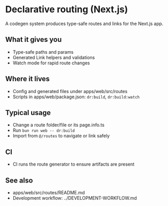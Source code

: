 # Declarative routing (Next.js)

A codegen system produces type-safe routes and links for the Next.js app.

## What it gives you

- Type-safe paths and params
- Generated Link helpers and validations
- Watch mode for rapid route changes

## Where it lives

- Config and generated files under apps/web/src/routes
- Scripts in apps/web/package.json: `dr:build`, `dr:build:watch`

## Typical usage

- Change a route folder/file or its page.info.ts
- Run `bun run web -- dr:build`
- Import from `@/routes` to navigate or link safely

## CI

- CI runs the route generator to ensure artifacts are present

## See also

- apps/web/src/routes/README.md
- Development workflow: ../DEVELOPMENT-WORKFLOW.md
